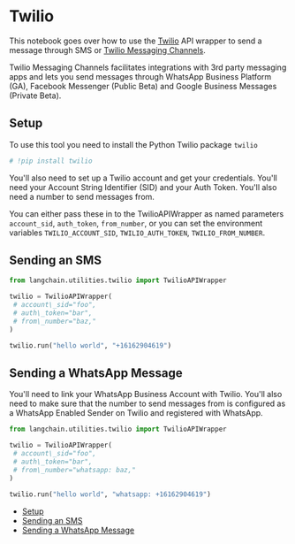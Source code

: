 # Twilio

This notebook goes over how to use the [Twilio](https://www.twilio.com) API wrapper to send a message through SMS or [Twilio Messaging Channels](https://www.twilio.com/docs/messaging/channels).

Twilio Messaging Channels facilitates integrations with 3rd party messaging apps and lets you send messages through WhatsApp Business Platform (GA), Facebook Messenger (Public Beta) and Google Business Messages (Private Beta).

## Setup[​](#setup "Direct link to Setup")

To use this tool you need to install the Python Twilio package `twilio`

```python
# !pip install twilio  

```

You'll also need to set up a Twilio account and get your credentials. You'll need your Account String Identifier (SID) and your Auth Token. You'll also need a number to send messages from.

You can either pass these in to the TwilioAPIWrapper as named parameters `account_sid`, `auth_token`, `from_number`, or you can set the environment variables `TWILIO_ACCOUNT_SID`, `TWILIO_AUTH_TOKEN`, `TWILIO_FROM_NUMBER`.

## Sending an SMS[​](#sending-an-sms "Direct link to Sending an SMS")

```python
from langchain.utilities.twilio import TwilioAPIWrapper  

```

```python
twilio = TwilioAPIWrapper(  
 # account\_sid="foo",  
 # auth\_token="bar",  
 # from\_number="baz,"  
)  

```

```python
twilio.run("hello world", "+16162904619")  

```

## Sending a WhatsApp Message[​](#sending-a-whatsapp-message "Direct link to Sending a WhatsApp Message")

You'll need to link your WhatsApp Business Account with Twilio. You'll also need to make sure that the number to send messages from is configured as a WhatsApp Enabled Sender on Twilio and registered with WhatsApp.

```python
from langchain.utilities.twilio import TwilioAPIWrapper  

```

```python
twilio = TwilioAPIWrapper(  
 # account\_sid="foo",  
 # auth\_token="bar",  
 # from\_number="whatsapp: baz,"  
)  

```

```python
twilio.run("hello world", "whatsapp: +16162904619")  

```

- [Setup](#setup)
- [Sending an SMS](#sending-an-sms)
- [Sending a WhatsApp Message](#sending-a-whatsapp-message)
